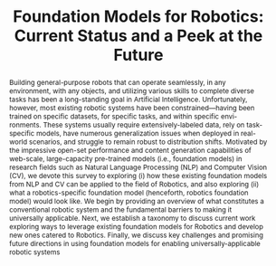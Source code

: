 ---
id:             2023-neuralsea
title:          "Foundation Models for Robotics: Current Status and a Peek at the Future"
authors:
    - Yafei*
    - Me*
    - Vidhi*
    - Jay
    - Nikhil
    - Jon
    - Yaqi
    - Seungchan
    - Tianyi
    - Shibo
    - Yu-Quan
    - Zslot
    - Dhruv
    - Xiaolong
    - Chen
    - MJR
    - Katia
    - Basti
    - Fei
    - Yonatan

venue:          In Submission.
year:           "2023-12"
thumbnail:      assets/publications/2023-Survey/scope.png
links:
    # paper:      https://arxiv.org/abs/2304.03384
    paper:      "assets/Survey.pdf"
    code:       https://github.com/JeffreyYH/foundation-models-robotics-survey
    bibtex:     assets/publications/2023-Survey/ref.txt

layout: project
short_title: Foundation Models for Robotics
abstract: "Building general-purpose robots that can operate seamlessly, in any environment, with any objects, and utilizing various
skills to complete diverse tasks has been a long-standing goal in Artificial Intelligence. Unfortunately, however, most existing
robotic systems have been constrained—having been trained on specific datasets, for specific tasks, and within specific envi-
ronments. These systems usually require extensively-labeled data, rely on task-specific models, have numerous generalization
issues when deployed in real-world scenarios, and struggle to remain robust to distribution shifts. Motivated by the impressive
open-set performance and content generation capabilities of web-scale, large-capacity pre-trained models (i.e., foundation
models) in research fields such as Natural Language Processing (NLP) and Computer Vision (CV), we devote this survey to
exploring (i) how these existing foundation models from NLP and CV can be applied to the field of Robotics, and also exploring
(ii) what a robotics-specific foundation model (henceforth, robotics foundation model) would look like. We begin by providing
an overview of what constitutes a conventional robotic system and the fundamental barriers to making it universally applicable.
Next, we establish a taxonomy to discuss current work exploring ways to leverage existing foundation models for Robotics and
develop new ones catered to Robotics. Finally, we discuss key challenges and promising future directions in using foundation
models for enabling universally-applicable robotic systems"
---